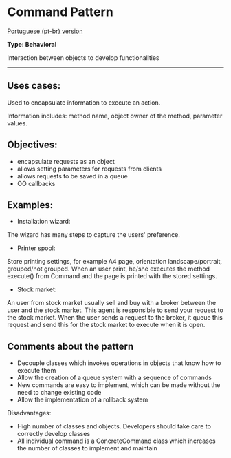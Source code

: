 # Command Pattern

[Portuguese (pt-br) version](README.pt-br.md)

**Type: Behavioral**

Interaction between objects to develop functionalities

---
## Uses cases:

Used to encapsulate information to execute an action.

Information includes: method name, object owner of the method, parameter values.

## Objectives:

- encapsulate requests as an object
- allows setting parameters for requests from clients 
- allows requests to be saved in a queue
- OO callbacks 

## Examples:

- Installation wizard: 

The wizard has many steps to capture the users' preference.

- Printer spool:

Store printing settings, for example A4 page, orientation landscape/portrait, grouped/not grouped. When an user print, he/she executes the method execute() from Command and the page is printed with the stored settings.

- Stock market:

An user from stock market usually sell and buy with a broker between the user and the stock market. This agent is responsible to send your request to the stock market. When the user sends a request to the broker, it queue this request and send this for the stock market to execute when it is open.

## Comments about the pattern

- Decouple classes which invokes operations in objects that know how to execute them
- Allow the creation of a queue system with a sequence of commands 
- New commands are easy to implement, which can be made without the need to change existing code
- Allow the implementation of a rollback system

Disadvantages:
- High number of classes and objects. Developers should take care to correctly develop classes
- All individual command is a ConcreteCommand class which increases the number of classes to implement and maintain